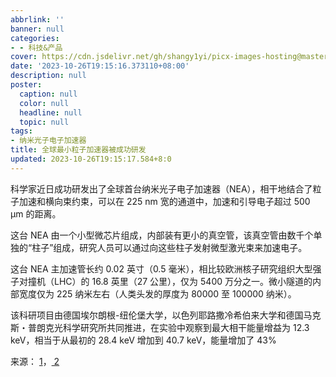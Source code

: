 ```yaml
---
abbrlink: ''
banner: null
categories:
- - 科技&产品
cover: https://cdn.jsdelivr.net/gh/shangy1yi/picx-images-hosting@master/image.1nzmlj7eigf4.png
date: '2023-10-26T19:15:16.373110+08:00'
description: null
poster:
  caption: null
  color: null
  headline: null
  topic: null
tags:
- 纳米光子电子加速器
title: 全球最小粒子加速器被成功研发
updated: 2023-10-26T19:15:17.584+8:0
---
```

科学家近日成功研发出了全球首台纳米光子电子加速器（NEA），相干地结合了粒子加速和横向束约束，可以在 225 nm 宽的通道中，加速和引导电子超过 500 μm 的距离。

这台 NEA 由一个小型微芯片组成，内部装有更小的真空管，该真空管由数千个单独的“柱子”组成，研究人员可以通过向这些柱子发射微型激光束来加速电子。

这台 NEA 主加速管长约 0.02 英寸（0.5 毫米），相比较欧洲核子研究组织大型强子对撞机（LHC）的 16.8 英里（27 公里），仅为 5400 万分之一。微小隧道的内部宽度仅为 225 纳米左右（人类头发的厚度为 80000 至 100000 纳米）。

该科研项目由德国埃尔朗根-纽伦堡大学，以色列耶路撒冷希伯来大学和德国马克斯・普朗克光科学研究所共同推进，在实验中观察到最大相干能量增益为 12.3 keV，相当于从最初的 28.4 keV 增加到 40.7 keV，能量增加了 43%

来源： [1](https://www.ithome.com/0/727/795.htm)，[ 2](https://doi.org/10.1038/s41586-023-06602-7)
